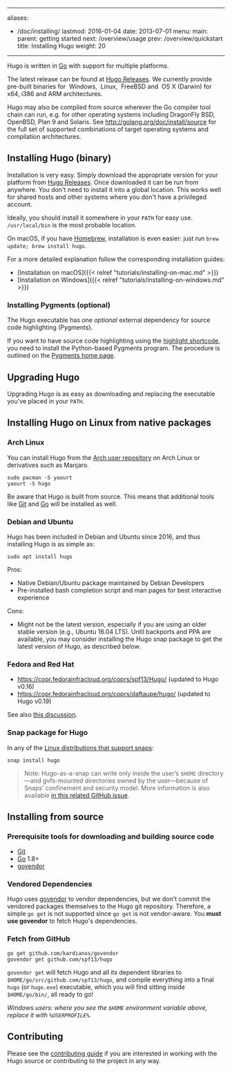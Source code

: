 
---
aliases:
- /doc/installing/
lastmod: 2016-01-04
date: 2013-07-01
menu:
  main:
    parent: getting started
next: /overview/usage
prev: /overview/quickstart
title: Installing Hugo
weight: 20
---

Hugo is written in [Go][] with support for multiple platforms.

The latest release can be found at [Hugo Releases](https://github.com/spf13/hugo/releases).
We currently provide pre-built binaries for
<i class="fa fa-windows"></i>&nbsp;Windows,
<i class="fa fa-linux"></i>&nbsp;Linux,
<i class="fa freebsd-19px"></i>&nbsp;FreeBSD
and <i class="fa fa-apple"></i>&nbsp;OS&nbsp;X (Darwin)
for x64, i386 and ARM architectures.

Hugo may also be compiled from source wherever the Go compiler tool chain can run, e.g. for other operating systems including DragonFly BSD, OpenBSD, Plan&nbsp;9 and Solaris.  See http://golang.org/doc/install/source for the full set of supported combinations of target operating systems and compilation architectures.

## Installing Hugo (binary)

Installation is very easy. Simply download the appropriate version for your
platform from [Hugo Releases](https://github.com/spf13/hugo/releases).
Once downloaded it can be run from anywhere. You don't need to install
it into a global location. This works well for shared hosts and other systems
where you don't have a privileged account.

Ideally, you should install it somewhere in your `PATH` for easy use.
`/usr/local/bin` is the most probable location.

On macOS, if you have [Homebrew](http://brew.sh/), installation is even
easier: just run `brew update; brew install hugo`.

For a more detailed explanation follow the corresponding installation guides:

- [Installation on macOS]({{< relref "tutorials/installing-on-mac.md" >}})
- [Installation on Windows]({{< relref "tutorials/installing-on-windows.md" >}})

### Installing Pygments (optional)

The Hugo executable has one *optional* external dependency for source code highlighting (Pygments).

If you want to have source code highlighting using the [highlight shortcode](/extras/highlighting/),
you need to install the Python-based Pygments program. The procedure is outlined on the [Pygments home page](http://pygments.org/).

## Upgrading Hugo

Upgrading Hugo is as easy as downloading and replacing the executable you’ve
placed in your `PATH`.

## Installing Hugo on Linux from native packages

### Arch Linux

You can install Hugo from the [Arch user repository](https://aur.archlinux.org/) on Arch Linux or derivatives such as Manjaro.

    sudo pacman -S yaourt
    yaourt -S hugo

Be aware that Hugo is built from source. This means that additional tools like [Git](https://git-scm.com/) and [Go](https://golang.org/doc/install) will be installed as well.

### Debian and Ubuntu

Hugo has been included in Debian and Ubuntu since 2016, and thus installing Hugo is as simple as:

    sudo apt install hugo

Pros:

* Native Debian/Ubuntu package maintained by Debian Developers
* Pre-installed bash completion script and man pages for best interactive experience

Cons:

* Might not be the latest version, especially if you are using an older stable version (e.g., Ubuntu 16.04&nbsp;LTS).
  Until backports and PPA are available, you may consider installing the Hugo snap package to get the latest version of Hugo, as described below.

### Fedora and Red Hat

* https://copr.fedorainfracloud.org/coprs/spf13/Hugo/ (updated to Hugo v0.16)
* https://copr.fedorainfracloud.org/coprs/daftaupe/hugo/ (updated to Hugo v0.19)

See also [this discussion](https://discuss.gohugo.io/t/solved-fedora-copr-repository-out-of-service/2491).

### Snap package for Hugo

In any of the [Linux distributions that support snaps](http://snapcraft.io/docs/core/install):

    snap install hugo

> Note: Hugo-as-a-snap can write only inside the user’s `$HOME` directory—and gvfs-mounted directories owned by the user—because of Snaps’ confinement and security model.
> More information is also available [in this related GitHub issue](https://github.com/spf13/hugo/issues/3143).

## Installing from source

### Prerequisite tools for downloading and building source code

* [Git](http://git-scm.com/)
* [Go][] 1.8+
* [govendor][]

### Vendored Dependencies

Hugo uses [govendor][] to vendor dependencies, but we don't commit the vendored packages themselves to the Hugo git repository.
Therefore, a simple `go get` is not supported since `go get` is not vendor-aware.
You **must use govendor** to fetch Hugo's dependencies.

### Fetch from GitHub

    go get github.com/kardianos/govendor
    govendor get github.com/spf13/hugo

`govendor get` will fetch Hugo and all its dependent libraries to
`$HOME/go/src/github.com/spf13/hugo`, and compile everything into a final `hugo`
(or `hugo.exe`) executable, which you will find sitting inside
`$HOME/go/bin/`, all ready to go!

*Windows users: where you see the `$HOME` environment variable above, replace it with `%USERPROFILE%`.*

## Contributing

Please see the [contributing guide](/doc/contributing/) if you are interested in
working with the Hugo source or contributing to the project in any way.

[Go]: http://golang.org/
[govendor]: https://github.com/kardianos/govendor

